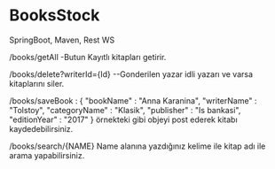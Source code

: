 # BooksStock
SpringBoot, Maven, Rest WS


/books/getAll -Butun Kayıtlı kitapları getirir.

/books/delete?writerId={Id} --Gonderilen yazar idli yazarı ve varsa kitaplarını siler.

/books/saveBook :
{
	"bookName" : "Anna Karanina",
	"writerName" : "Tolstoy",
	"categoryName" : "Klasik",
	"publisher" : "Is bankasi",
	"editionYear" : "2017"
}
örnekteki gibi objeyi post ederek kitabı kaydedebilirsiniz.

/books/search/{NAME}  Name alanına yazdığınız kelime ile kitap adı ile arama yapabilirsiniz.
